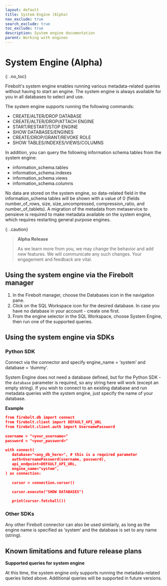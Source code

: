 ```yaml
---
layout: default
title: System Engine (Alpha)
nav_exclude: true
search_exclude: true
toc_exclude: true
description: System engine documentation
parent: Working with engines
---
```


# System Engine (Alpha)
{: .no_toc}

Firebolt's system engine enables running various metadata-related queries without having to start an engine. The system engine is always available for you in all databases to select and use. 

The system engine supports running the following commands:
* CREATE/ALTER/DROP DATABASE
* CREATE/ALTER/DROP/ATTACH ENGINE
* START/RESTART/STOP ENGINE  
* SHOW DATABASES/ENGINES
* CREATE/DROP/GRANT/REVOKE ROLE
* SHOW TABLES/INDEXES/VIEWS/COLUMNS

In addition, you can query the following information schema tables from the system engine:
* information_schema.tables
* information_schema.indexes
* information_schema.views
* information_schema.columns

No data are stored on the system engine, so data-related field in the information_schema tables will be shown with a value of 0 (fields number_of_rows, size, size_uncompressed, compression_ratio, and number_of_tablets).
A migration of the metadata from metaservice to pensieve is required to make metadata available on the system engine, which requires restarting general purpose engines. 

{: .caution}
>**Alpha Release** 
>
>As we learn more from you, we may change the behavior and add new features. We will communicate any such changes. Your engagement and feedback are vital. 


## Using the system engine via the Firebolt manager 
1. In the Firebolt manager, choose the Databases icon in the navigation pane.
2. Click on the SQL Workspace icon for the desired database. In case you have no database in your account - create one first. 
3. From the engine selector in the SQL Workspace, choose System Engine, then run one of the supported queries.

## Using the system engine via SDKs
### Python SDK
Connect via the connector and specify engine_name = ‘system’ and database = ‘dummy’.

System Engine does not need a database defined, but for the Python SDK - the `database` parameter is required, so any string here will work (except an empty string). If you wish to connect to an existing database and run metadata queries with the system engine, just specify the name of your database.

**Example**
```json
from firebolt.db import connect
from firebolt.client import DEFAULT_API_URL
from firebolt.client.auth import UsernamePassword
 
username = "<your_username>"
password = "<your_password>"
 
with connect(
   database="<any_db_here>", # this is a required parameter
   auth=UsernamePassword(username, password),
   api_endpoint=DEFAULT_API_URL,
   engine_name="system",
) as connection:
 
   cursor = connection.cursor()
 
   cursor.execute("SHOW DATABASES")

   print(cursor.fetchall())
```

### Other SDKs
Any other Firebolt connector can also be used similarly, as long as the engine name is specified as ‘system’ and the database is set to any name (string).

## Known limitations and future release plans

**Supported queries for system engine**

At this time, the system engine only supports running the metadata-related queries listed above. Additional queries will be supported in future versions.
